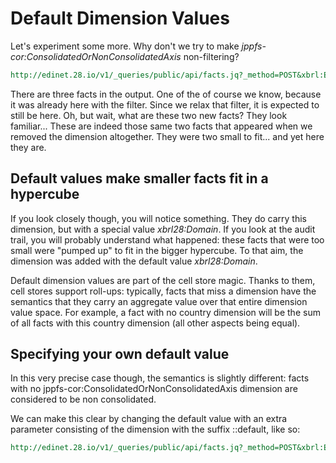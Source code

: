 Default Dimension Values
========================

Let's experiment some more. Why don't we try to make *jppfs-cor:ConsolidatedOrNonConsolidatedAxis* non-filtering?

```REST
http://edinet.28.io/v1/_queries/public/api/facts.jq?_method=POST&xbrl:Entity=http://disclosure.edinet-fsa.go.jp%20E04147-000&xbrl:Concept=jppfs-cor:Assets&jppfs-cor:ConsolidatedOrNonConsolidatedAxis=ALL&fsa:Submitted=2014-06-24&xbrl:Period=2014-03-31&profile-name=generic&token=c3049752-4d35-43da-82a2-f89f1b06f7a4
```

There are three facts in the output. One of the of course we know, because it was already here with the filter. Since we relax that filter, it is expected to still be here. Oh, but wait, what are these two new facts? They look familiar... These are indeed those same two facts that appeared when we removed the dimension altogether. They were two small to fit... and yet here they are.

Default values make smaller facts fit in a hypercube
----------------------------------------------------

If you look closely though, you will notice something. They do carry this dimension, but with a special value *xbrl28:Domain*. If you look at the audit trail, you will probably understand what happened: these facts that were too small were "pumped up" to fit in the bigger hypercube. To that aim, the dimension was added with the default value *xbrl28:Domain*.

Default dimension values are part of the cell store magic. Thanks to them, cell stores support roll-ups: typically, facts that miss a dimension have the semantics that they carry an aggregate value over that entire dimension value space. For example, a fact with no country dimension will be the sum of all facts with this country dimension (all other aspects being equal).

Specifying your own default value
---------------------------------

In this very precise case though, the semantics is slightly different: facts with no jppfs-cor:ConsolidatedOrNonConsolidatedAxis dimension are considered to be non consolidated.

We can make this clear by changing the default value with an extra parameter consisting of the dimension with the suffix ::default, like so:

```REST
http://edinet.28.io/v1/_queries/public/api/facts.jq?_method=POST&xbrl:Entity=http://disclosure.edinet-fsa.go.jp%20E04147-000&xbrl:Concept=jppfs-cor:Assets&jppfs-cor:ConsolidatedOrNonConsolidatedAxis=ALL&jppfs-cor:ConsolidatedOrNonConsolidatedAxis::default=jppfs-cor:NonConsolidated&fsa:Submitted=2014-06-24&xbrl:Period=2014-03-31&profile-name=generic&token=c3049752-4d35-43da-82a2-f89f1b06f7a4
```
